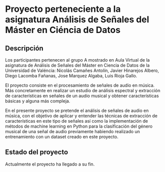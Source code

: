 # Proyecto perteneciente a la asignatura Análisis de Señales del Máster en Ciéncia de Datos

## Descripción

Los participantes pertenecen al grupo A mostrado en Aula Virtual de la asignatura de Análisis de Señales del Máster en Ciencia de Datos de la Universidad de Valéncia: Nicolás Camañes Antolín, Javier Hinarejos Albero, Diego Lacomba Fañanas, Jose Marquez Algaba, Luis Rioja Gallo.

El proyecto consiste en el procesamiento de señales de audio en música. Más concretamente en realizar un estudio de análisis espectral y extracción de características en señales de un audio musical y obtener características básicas y alguna más compleja.

En el presente proyecto se pretende el análisis de señales de audio en música, con el objetivo de aplicar y entender las técnicas de extracción de características en este tipo de señales así como la implementación de métodos de machine learning en Python para la clasificación del género musical de una señal de audio previamente habiendo realizado un entrenamiento con un dataset creado en este proyecto.


## Estado del proyecto

Actualmente el proyecto ha llegado a su fin.

